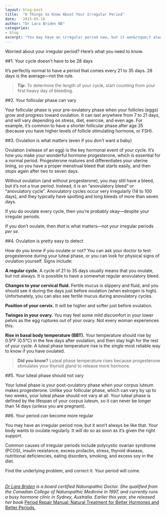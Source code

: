 ```yaml
---
layout: blog-post
title:  "6 Things to Know About Your Irregular Period"
date:   2015-05-18
author: "Dr Lara Briden ND"
categories:
- blog
excerpt: "You may have an irregular period now, but it won&rsquo;t always be like that. Your body wants to ovulate regularly ..."
---
```


Worried about your irregular period? Here&rsquo;s what you need to know.

##1. Your cycle doesn&rsquo;t have to be 28 days

It&rsquo;s perfectly normal to have a period that comes every 21 to 35 days. 28 days is the average&mdash;not the rule.

>**Tip:** To determine the length of your cycle, start counting from your first heavy day of bleeding.

##2. Your follicular phase can vary

Your follicular phase is your pre-ovulatory phase when your follicles (eggs) grow and progress toward ovulation. It can last anywhere from 7 to 21 days, and will vary depending on stress, diet, exercise, and even age. For example, it&rsquo;s common to have a shorter follicular phase after age 35 (because you have higher levels of follicle stimulating hormone, or FSH).

##3. Ovulation is what matters (even if you don&rsquo;t want a baby)

Ovulation (release of an egg) is the key hormonal event of your cycle. It&rsquo;s how you make your wonderful hormone progesterone, which is essential for a normal period. Progesterone matures and differentiates your uterine lining, so you have a proper menstrual bleed that starts easily, and then stops again after two to seven days.

Without ovulation (and without progesterone), you may still have a bleed, but it&rsquo;s not a true period. Instead, it is an &ldquo;anovulatory bleed&rdquo; or &ldquo;anovulatory cycle&rdquo;. Anovulatory cycles occur very irregularly (14 to 100 days), and they typically have spotting and long bleeds of more than seven days.

If you do ovulate every cycle, then you&rsquo;re probably okay&mdash;despite your irregular periods. 

If you don&rsquo;t ovulate, then *that* is what matters&mdash;not your irregular periods *per se*.  

##4. Ovulation is pretty easy to detect

How do you know if you ovulate or not? You can ask your doctor to test progesterone during  your luteal phase, or you can look for physical signs of ovulation yourself. Signs include: 

**A regular cycle.** A cycle of 21 to 35 days usually means that you ovulate, but not always. It is possible to have a somewhat regular anovulatory bleed.

**Changes to your cervical fluid.** Fertile mucus is slippery and fluid, and you should see it during the days just before ovulation (when estrogen is high). Unfortunately, you can also see fertile mucus during anovulatory cycles.

**Position of your cervix.** It will be higher and softer just before ovulation.

**Twinges in your ovary.** You may feel some mild discomfort in your lower pelvis as the egg ruptures out of your ovary. Not every woman experiences this.

**Rise in basal body temperature (BBT).** Your temperature should rise by 0.9&deg;F (0.5&deg;C) in the few days after ovulation, and then stay high for the rest of your cycle. A luteal phase temperature rise is the single most reliable way to know if you have ovulated.

>**Did you know?** Luteal phase temperature rises because progesterone stimulates your thyroid gland to release more hormone. 

##5. Your luteal phase should not vary

Your luteal phase is your post-ovulatory phase when your corpus luteum makes progesterone. Unlike your follicular phase, which can vary by up to two weeks, your luteal phase should not vary at all. Your luteal phase is defined by the lifespan of your corpus luteum, so it can never be longer than 14 days (unless you are pregnant). 

##6. Your period *can* become more regular

You may have an irregular period now, but it won&rsquo;t always be like that. Your body wants to ovulate regularly. It will do so as soon as it&rsquo;s given the right support. 

Common causes of irregular periods include polycystic ovarian syndrome (PCOS), insulin resistance, excess prolactin, stress, thyroid disease, nutritional deficiencies, eating disorders, smoking, and excess soy in the diet. 

Find the underlying problem, and correct it. Your period will come.
</br>
</br>
</br>
*<a class="text-link" target="_blank" href="http://www.larabriden.com/">Dr Lara Briden</a> is a board certified Naturopathic Doctor. She qualified from the Canadian College of Naturopathic Medicine in 1997, and currently runs a busy hormone clinic in Sydney, Australia. Earlier this year, she released her book* <a class="text-link" target="_blank" href="http://www.larabriden.com/period-repair-manual/">Period Repair Manual: Natural Treatment for Better Hormones and Better Periods.</a>
